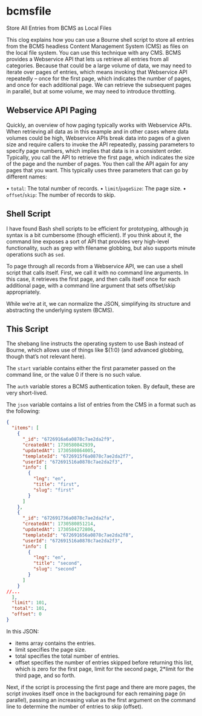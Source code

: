 # bcmsfile
Store All Entries from BCMS as Local Files

This clog explains how you can use a Bourne shell script to store all entries from the BCMS headless Content Management System (CMS) as files on the local file system. You can use this technique with any CMS.
BCMS provides a Webservice API that lets us retrieve all entries from all categories. Because that could be a large volume of data, we may need to iterate over pages of entries, which means invoking that Webservice API repeatedly – once for the first page, which indicates the number of pages, and once for each additional page. We can retrieve the subsequent pages in parallel, but at some volume, we may need to introduce throttling.

## Webservice API Paging

Quickly, an overview of how paging typically works with Webservice APIs. When retrieving all data as in this example and in other cases where data volumes could be high, Webservice APIs break data into pages of a given size and require callers to invoke the API repeatedly, passing parameters to specify page numbers, which implies that data is in a consistent order.
Typically, you call the API to retrieve the first page, which indicates the size of the page and the number of pages. You then call the API again for any pages that you want. This typically uses three parameters that can go by different names:

•	`total`: The total number of records.
•	`limit`/`pageSize`: The page size.
•	`offset`/`skip`: The number of records to skip.

## Shell Script

I have found Bash shell scripts to be efficient for prototyping, although jq syntax is a bit cumbersome (though efficient). If you think about it, the command line exposes a sort of API that provides very high-level functionality, such as grep with filename globbing, but also supports minute operations such as `sed`.

To page through all records from a Webservice API, we can use a shell script that calls itself. First, we call it with no command line arguments. In this case, it retrieves the first page, and then calls itself once for each additional page, with a command line argument that sets offset/skip appropriately.

While we’re at it, we can normalize the JSON, simplifying its structure and abstracting the underlying system (BCMS).

## This Script

The shebang line instructs the operating system to use Bash instead of Bourne, which allows use of things like ${1:0} (and advanced globbing, though that’s not relevant here).

The `start` variable contains either the first parameter passed on the command line, or the value 0 if there is no such value.

The `auth` variable stores a BCMS authentication token. By default, these are very short-lived.

The `json` variable contains a list of entries from the CMS in a format such as the following:

``` json
{
  "items": [
    {
      "_id": "6726916a6a0878c7ae2da2f9",
      "createdAt": 1730580842939,
      "updatedAt": 1730580864005,
      "templateId": "6726915f6a0878c7ae2da2f7",
      "userId": "672691516a0878c7ae2da2f3",
      "info": [
        {
          "lng": "en",
          "title": "first",
          "slug": "first"
        }
      ]
    },
    {
      "_id": "672691736a0878c7ae2da2fa",
      "createdAt": 1730580851214,
      "updatedAt": 1730584272806,
      "templateId": "672691656a0878c7ae2da2f8",
      "userId": "672691516a0878c7ae2da2f3",
      "info": [
        {
          "lng": "en",
          "title": "second",
          "slug": "second"
        }
      ]
    }
//...
  ],
  "limit": 101,
  "total": 101,
  "offset": 0
}
```

In this JSON:

- items array contains the entries.
- limit specifies the page size.
- total specifies the total number of entries.
- offset specifies the number of entries skipped before returning this list, which is zero for the first page, limit for the second page, 2*limit for the third page, and so forth.

Next, if the script is processing the first page and there are more pages, the script invokes itself once in the background for each remaining page (in parallel), passing an increasing value as the first argument on the command line to determine the number of entries to skip (offset).
